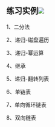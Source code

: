 ## 练习实例![](https://img.shields.io/badge/Python-3.8-green)

1、二分法

2、递归-磁盘遍历

3、递归-幂运算

4、继承

5、递归-翻转列表

6、单链表

7、单向循环链表

8、双向链表

